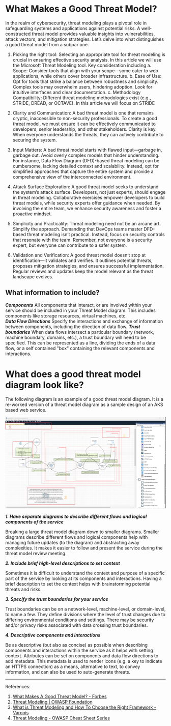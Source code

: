  
# What Makes a Good Threat Model?

In the realm of cybersecurity, threat modeling plays a pivotal role in safeguarding systems and applications against potential risks. A well-constructed threat model provides valuable insights into vulnerabilities, attack vectors, and mitigation strategies. Let’s delve into what distinguishes a good threat model from a subpar one.

1. Picking the right tool: 
Selecting an appropriate tool for threat modeling is crucial in ensuring effective security analysis. In this article we will use the Microsoft Threat Modeling tool. Key consideration including 
a.	Scope: Consider tools that align with your scope—some cater to web applications, while others cover broader infrastructure.
b.	Ease of Use: Opt for tools that strike a balance between robustness and simplicity. Complex tools may overwhelm users, hindering adoption. Look for intuitive interfaces and clear documentation.
c.	Methodology Compatibility: Different threat modeling methodologies exist (e.g., STRIDE, DREAD, or OCTAVE). In this article we will focus on STRIDE  

2. Clarity and Communication:
A bad threat model is one that remains cryptic, inaccessible to non-security professionals. To create a good threat model, we must ensure it can be effectively communicated to developers, senior leadership, and other stakeholders. Clarity is key. When everyone understands the threats, they can actively contribute to securing the system.
3. Input Matters:
A bad threat model starts with flawed input—garbage in, garbage out. Avoid overly complex models that hinder understanding. For instance, Data Flow Diagram (DFD)-based threat modeling can be cumbersome, lacking detailed context and scalability. Instead, opt for simplified approaches that capture the entire system and provide a comprehensive view of the interconnected environment.
4.  Attack Surface Exploration:
A good threat model seeks to understand the system’s attack surface. Developers, not just experts, should engage in threat modeling. Collaborative exercises empower developers to build threat models, while security experts offer guidance when needed. By involving the entire team, we enhance security awareness and foster a proactive mindset.
5.  Simplicity and Practicality:
Threat modeling need not be an arcane art. Simplify the approach. Demanding that DevOps teams master DFD-based threat modeling isn’t practical. Instead, focus on security controls that resonate with the team. Remember, not everyone is a security expert, but everyone can contribute to a safer system.
6.  Validation and Verification:
A good threat model doesn’t stop at identification—it validates and verifies. It outlines potential threats, proposes mitigation strategies, and ensures successful implementation. Regular reviews and updates keep the model relevant as the threat landscape evolves.

## What information to include?
***Components***
All components that interact, or are involved within your service should be included in your Threat Model diagram.  This includes components like storage resources, virtual machines, etc.  
***Data Flow Directions***
Specify the interactions and exchange of information between components, including the direction of data flow. 
***Trust boundaries***
When data flows intersect a particular boundary (network, machine boundary, domains, etc.), a trust boundary will need to be specified. This can be represented as a line, dividing the ends of a data flow, or a self contained "box" containing the relevant components and interactions.

# What does a good threat model diagram look like?
The following diagram is an example of a good threat model diagram. It is a re-worked version of a threat model diagram as a sample design of an AKS based web service.

![picture 0](../images/787862a3225125c13419f715b6a08ff7e6cc7bddf135e3d088634b65325c46f6.png)  

***1. Have separate diagrams to describe different flows and logical components of the service***

Breaking a large threat model diagram down to smaller diagrams.  Smaller diagrams describe different flows and logical components help with managing future updates (to the diagram) and abstracting away complexities. It makes it easier to follow and present the service during the threat model review meeting.    

***2. Include brief high-level descriptions to set context***

Sometimes it is difficult to understand the context and purpose of a specific part of the service by looking at its components and interactions. Having a brief description to set the context helps with brainstorming potential threats and risks.

***3. Specify the trust boundaries for your service***

Trust boundaries can be on a network-level, machine-level, or domain-level, to name a few. They define divisions where the level of trust changes due to differing environmental conditions and settings. There may be security and/or privacy risks associated with data crossing trust boundaries.

***4. Descriptive components and interactions***

Be as descriptive (but also as concise) as possible when describing components and interactions within the service as it helps with setting context. Attributes can be set on components and data flow directions to add metadata. This metadata is used to render icons (e.g. a key to indicate an HTTPS connection) as a means, alternative to text, to convey information, and can also be used to auto-generate threats.



________________________________________
References:
1.	<a href = "https://www.forbes.com/sites/forbestechcouncil/2020/12/21/what-makes-a-good-threat-model/" >What Makes A Good Threat Model? - Forbes</a> 
2.	<a href = "https://owasp.org/www-community/Threat_Modeling">Threat Modeling | OWASP Foundation</a> 
3.	<a href = "https://www.varonis.com/blog/threat-modeling">What is Threat Modeling and How To Choose the Right Framework - Varonis</a> 
4.	<a href = "https://cheatsheetseries.owasp.org/cheatsheets/Threat_Modeling_Cheat_Sheet.html">Threat Modeling - OWASP Cheat Sheet Series</a> 

